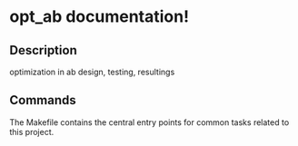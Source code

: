 # opt_ab documentation!

## Description

optimization in ab design, testing, resultings

## Commands

The Makefile contains the central entry points for common tasks related to this project.

